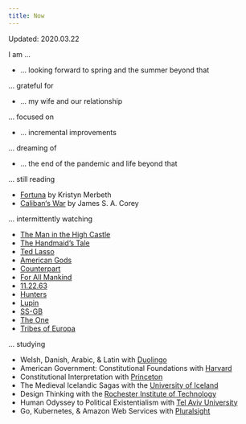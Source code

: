 ```yaml
---
title: Now
---
```


Updated: 2020.03.22

I am …

- … looking forward to spring and the summer beyond that

… grateful for

- … my wife and our relationship

… focused on

- … incremental improvements

… dreaming of

- … the end of the pandemic and life beyond that

… still reading

- [Fortuna][1] by Kristyn Merbeth
- [Caliban‘s War][2] by James S. A. Corey

… intermittently watching

- [The Man in the High Castle][3]
- [The Handmaid’s Tale][4]
- [Ted Lasso][5]
- [American Gods][7]
- [Counterpart][12]
- [For All Mankind][10]
- [11.22.63][11]
- [Hunters][9]
- [Lupin][13]
- [SS-GB][8]
- [The One][15]
- [Tribes of Europa][14]

… studying

- Welsh, Danish, Arabic, & Latin with [Duolingo][16]
- American Government: Constitutional Foundations with [Harvard][17]
- Constitutional Interpretation with [Princeton][17]
- The Medieval Icelandic Sagas with the [University of Iceland][17]
- Design Thinking with the [Rochester Institute of Technology][17]
- Human Odyssey to Political Existentialism with [Tel Aviv University][17]
- Go, Kubernetes, & Amazon Web Services with [Pluralsight][18]

[1]: https://www.hachettebookgroup.com/titles/kristyn-merbeth/fortuna/9780316453998/
[2]: https://en.wikipedia.org/wiki/Caliban%27s_War
[3]: https://en.wikipedia.org/wiki/The_Man_in_the_High_Castle_(TV_series)
[4]: https://en.wikipedia.org/wiki/The_Handmaid%27s_Tale_(TV_series)
[5]: https://en.wikipedia.org/wiki/Ted_Lasso
[7]: https://en.wikipedia.org/wiki/American_Gods_(TV_series)
[8]: https://en.wikipedia.org/wiki/SS-GB_(TV_series)
[9]: https://en.wikipedia.org/wiki/Hunters_(2020_TV_series)
[10]: https://en.wikipedia.org/wiki/For_All_Mankind_(TV_series)
[11]: https://en.wikipedia.org/wiki/11.22.63
[12]: https://en.wikipedia.org/wiki/Counterpart_(TV_series)
[13]: https://en.wikipedia.org/wiki/Lupin_(TV_series)
[14]: https://en.wikipedia.org/wiki/Tribes_of_Europa
[15]: https://en.wikipedia.org/wiki/The_One_(TV_series)
[16]: https://en.wikipedia.org/wiki/Duolingo
[17]: https://en.wikipedia.org/wiki/EdX
[18]: https://en.wikipedia.org/wiki/Pluralsight
